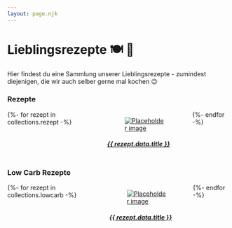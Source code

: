 ```yaml
---
layout: page.njk
---
```


<div class="content">

# Lieblingsrezepte 🍽 🍷

Hier findest du eine Sammlung unserer Lieblingsrezepte - zumindest diejenigen,
die wir auch selber gerne mal kochen 😉

</div>

<h3 class="title is-3">Rezepte</h3>

<div class="columns is-multiline">
{%- for rezept in collections.rezept -%}
  <div class="column is-one-third">
    <a href="{{ rezept.url }}">
      <div class="card">
        <div class="card-image">
          <figure class="image">
            <img class="teaser" src="{{ rezept.url }}{{ rezept.data.picture }}" alt="Placeholder image">
          </figure>
        </div>
        <div class="card-content">
          <h5 class="subtitle is-5">{{ rezept.data.title }}</h5>
        </div>
      </div>
    </a>
  </div>
{%- endfor -%}
</div><!-- columns -->

<h3 class="title is-3">Low Carb Rezepte</h3>

<div class="columns is-multiline">
{%- for rezept in collections.lowcarb -%}
  <div class="column is-one-third">
    <a href="{{ rezept.url }}">
      <div class="card">
        <div class="card-image">
          <figure class="image">
            <img class="teaser" src="{{ rezept.url }}{{ rezept.data.picture }}" alt="Placeholder image">
          </figure>
        </div>
        <div class="card-content">
          <h5 class="subtitle is-5">{{ rezept.data.title }}</h5>
        </div>
      </div>
    </a>
  </div>
{%- endfor -%}
</div><!-- columns -->